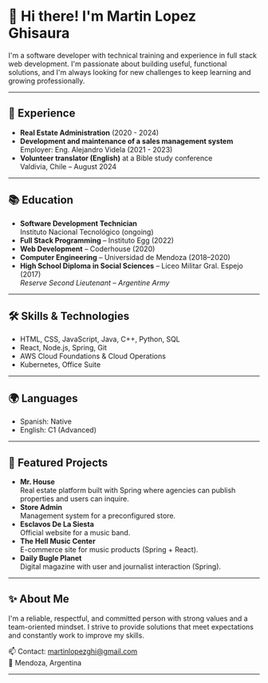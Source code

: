 # 👋 Hi there! I'm Martin Lopez Ghisaura

I'm a software developer with technical training and experience in full stack web development. I'm passionate about building useful, functional solutions, and I'm always looking for new challenges to keep learning and growing professionally.

---

## 💼 Experience

- **Real Estate Administration** (2020 - 2024)
- **Development and maintenance of a sales management system**  
  Employer: Eng. Alejandro Videla (2021 - 2023)
- **Volunteer translator (English)** at a Bible study conference  
  Valdivia, Chile – August 2024

---

## 📚 Education

- **Software Development Technician**  
  Instituto Nacional Tecnológico (ongoing)
- **Full Stack Programming** – Instituto Egg (2022)
- **Web Development** – Coderhouse (2020)
- **Computer Engineering** – Universidad de Mendoza (2018–2020)
- **High School Diploma in Social Sciences** – Liceo Militar Gral. Espejo (2017)  
  *Reserve Second Lieutenant – Argentine Army*

---

## 🛠️ Skills & Technologies

- HTML, CSS, JavaScript, Java, C++, Python, SQL  
- React, Node.js, Spring, Git  
- AWS Cloud Foundations & Cloud Operations  
- Kubernetes, Office Suite

---

## 🌍 Languages

- Spanish: Native  
- English: C1 (Advanced)

---

## 🚀 Featured Projects

- **Mr. House**  
  Real estate platform built with Spring where agencies can publish properties and users can inquire.
- **Store Admin**  
  Management system for a preconfigured store.
- **Esclavos De La Siesta**  
  Official website for a music band.
- **The Hell Music Center**  
  E-commerce site for music products (Spring + React).
- **Daily Bugle Planet**  
  Digital magazine with user and journalist interaction (Spring).

---

## ✨ About Me

I'm a reliable, respectful, and committed person with strong values and a team-oriented mindset. I strive to provide solutions that meet expectations and constantly work to improve my skills.

📫 Contact: martinlopezghi@gmail.com  
📍 Mendoza, Argentina

---

